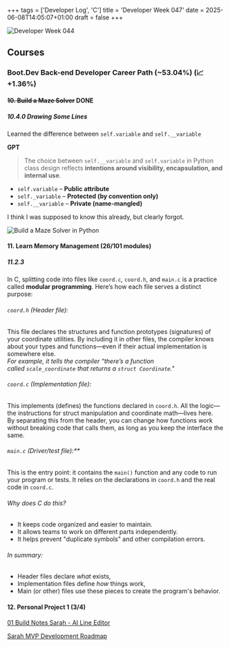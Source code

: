 +++
tags = ['Developer Log', 'C']
title = 'Developer Week 047'
date = 2025-06-08T14:05:07+01:00
draft = false
+++

![Developer Week 044](https://pbrazeale.github.io/images/devweek047.jpg)

## Courses

### Boot.Dev Back-end Developer Career Path (~53.04%) (📈 +1.36%)

#### ~~10. Build a Maze Solver~~ DONE

##### 10.4.0 Drawing Some Lines

Learned the difference between `self.variable` and `self.__variable`

**GPT**

> The choice between `self.__variable` and `self.variable` in Python class design reflects **intentions around visibility, encapsulation, and internal use**.

- `self.variable` – **Public attribute**
- `self._variable` – **Protected (by convention only)**
- `self.__variable` – **Private (name-mangled)**

I think I was supposed to know this already, but clearly forgot.

![Build a Maze Solver in Python](https://qvault-webapp-dynamic-assets.storage.googleapis.com/certificates/0f47bba5-cd28-4599-b216-7a6067d42387.jpeg?1749216242239)

#### 11. Learn Memory Management (26/101 modules)

##### 11.2.3

In C, splitting code into files like `coord.c`, `coord.h`, and `main.c` is a practice called **modular programming**. Here’s how each file serves a distinct purpose:

###### `coord.h` (Header file):

This file declares the structures and function prototypes (signatures) of your coordinate utilities. By including it in other files, the compiler knows about your types and functions—even if their actual implementation is somewhere else.  
_For example, it tells the compiler “there’s a function called `scale_coordinate` that returns a `struct Coordinate`."_

###### `coord.c` (Implementation file):

This implements (defines) the functions declared in `coord.h`. All the logic—the instructions for struct manipulation and coordinate math—lives here.  
By separating this from the header, you can change how functions work without breaking code that calls them, as long as you keep the interface the same.

###### `main.c` (Driver/test file):\*\*

This is the entry point: it contains the `main()` function and any code to run your program or tests. It relies on the declarations in `coord.h` and the real code in `coord.c`.

###### Why does C do this?

- It keeps code organized and easier to maintain.
- It allows teams to work on different parts independently.
- It helps prevent "duplicate symbols" and other compilation errors.

###### In summary:

- Header files declare *what* exists,
- Implementation files define *how* things work,
- Main (or other) files use these pieces to create the program's behavior.

#### 12. Personal Project 1 (3/4)

[01 Build Notes Sarah - AI Line Editor](https://pbrazeale.github.io/posts/01-sarah-build-notes/)

[Sarah MVP Development Roadmap](https://pbrazeale.github.io/posts/02-sarah-build-notes/)

